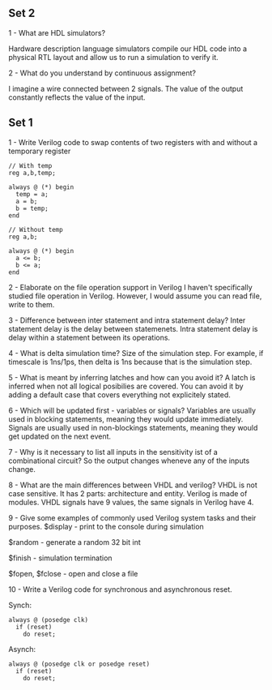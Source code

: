 ## Set 2
1 - What are HDL simulators?

Hardware description language simulators compile our HDL code into a physical RTL layout and allow us to run a simulation to verify it.

2 - What do you understand by continuous assignment?

I imagine a wire connected between 2 signals. The value of the output constantly reflects the value of the input.

## Set 1
1 - Write Verilog code to swap contents of two registers with and without a temporary register

```
// With temp
reg a,b,temp;

always @ (*) begin
  temp = a;
  a = b;
  b = temp;
end

// Without temp
reg a,b;

always @ (*) begin
  a <= b;
  b <= a;
end
```

2 - Elaborate on the file operation support in Verilog
I haven't specifically studied file operation in Verilog. However, I would assume you can read file, write to them.

3 - Difference between inter statement and intra statement delay?
Inter statement delay is the delay between statemenets. Intra statement delay is delay within a statement between its operations.

4 - What is delta simulation time?
Size of the simulation step. For example, if timescale is 1ns/1ps, then delta is 1ns because that is the simulation step.

5 - What is meant by inferring latches and how can you avoid it?
A latch is inferred when not all logical posibilies are covered. You can avoid it by adding a default case that covers everything not explicitely stated.

6 - Which will be updated first - variables or signals?
Variables are usually used in blocking statements, meaning they would update immediately.
Signals are usually used in non-blockings statements, meaning they would get updated on the next event.

7 - Why is it necessary to list all inputs in the sensitivity ist of a combinational circuit?
So the output changes wheneve any of the inputs change.

8 - What are the main differences between VHDL and verilog?
VHDL is not case sensitive. It has 2 parts: architecture and entity. Verilog is made of modules. VHDL signals have 9 values, the same signals in Verilog have 4.

9 - Give some examples of commonly used Verilog system tasks and their purposes.
$display - print to the console during simulation

$random - generate a random 32 bit int

$finish - simulation termination

$fopen, $fclose - open and close a file

10 - Write a Verilog code for synchronous and asynchronous reset.

Synch:
```
always @ (posedge clk)
  if (reset)
    do reset;
```

Asynch:
```
always @ (posedge clk or posedge reset)
  if (reset)
    do reset;
```
